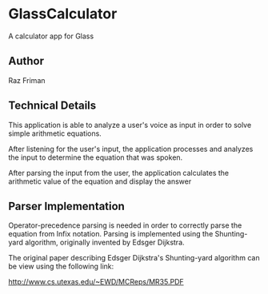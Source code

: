GlassCalculator
===============

A calculator app for Glass

Author
------
Raz Friman


Technical Details
-------

This application is able to analyze a user's voice as input in order to solve simple arithmetic equations.

After listening for the user's input, the application processes and analyzes the input to determine the equation that was spoken.

After parsing the input from the user, the application calculates the arithmetic value of the equation and display the answer


Parser Implementation
------

Operator-precedence parsing is needed in order to correctly parse the equation from Infix notation. Parsing is implemented using the Shunting-yard algorithm, originally invented by Edsger Dijkstra.

The original paper describing Edsger Dijkstra's Shunting-yard algorithm can be view using the following link:

http://www.cs.utexas.edu/~EWD/MCReps/MR35.PDF
